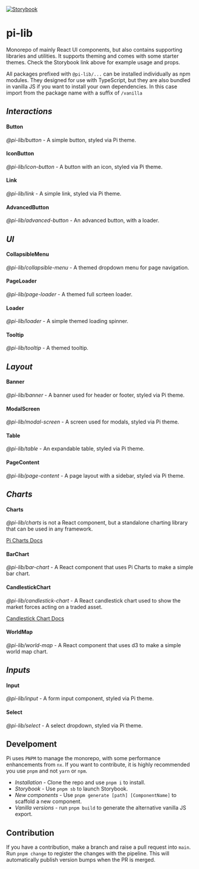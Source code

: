 [![Storybook](https://cdn.jsdelivr.net/gh/storybookjs/brand@main/badge/badge-storybook.svg)](https://pi.lance-taylor.com)

# pi-lib

Monorepo of mainly React UI components, but also contains supporting libraries and utilities. It supports theming and comes with some starter themes. Check the Storybook link above for example usage and props.

All packages prefixed with `@pi-lib/...` can be installed individually as npm modules. They designed for use with TypeScript, but they are also bundled in vanilla JS if you want to install your own dependencies. In this case import from the package name with a suffix of `/vanilla`

## _Interactions_

#### Button

_@pi-lib/button_ - A simple button, styled via Pi theme.

#### IconButton

_@pi-lib/icon-button_ - A button with an icon, styled via Pi theme.

#### Link

_@pi-lib/link_ - A simple link, styled via Pi theme.

#### AdvancedButton

_@pi-lib/advanced-button_ - An advanced button, with a loader.

## _UI_

#### CollapsibleMenu

_@pi-lib/collapsible-menu_ - A themed dropdown menu for page navigation.

#### PageLoader

_@pi-lib/page-loader_ - A themed full scrteen loader.

#### Loader

_@pi-lib/loader_ - A simple themed loading spinner.

#### Tooltip

_@pi-lib/tooltip_ - A themed tooltip.

## _Layout_

#### Banner

_@pi-lib/banner_ - A banner used for header or footer, styled via Pi theme.

#### ModalScreen

_@pi-lib/modal-screen_ - A screen used for modals, styled via Pi theme.

#### Table

_@pi-lib/table_ - An expandable table, styled via Pi theme.

#### PageContent

_@pi-lib/page-content_ - A page layout with a sidebar, styled via Pi theme.

## _Charts_

#### Charts

_@pi-lib/charts_ is not a React component, but a standalone charting library that can be used in any framework.

[Pi Charts Docs](https://github.com/lancerael/pi/blob/main/src/libs/Charts/README.md)

#### BarChart

_@pi-lib/bar-chart_ - A React component that uses Pi Charts to make a simple bar chart.

#### CandlestickChart

_@pi-lib/candlestick-chart_ - A React candlestick chart used to show the market forces acting on a traded asset.

[Candlestick Chart Docs](https://github.com/lancerael/pi/blob/main/src/components/molecules/CandlestickChart/README.md)

#### WorldMap

_@pi-lib/world-map_ - A React component that uses d3 to make a simple world map chart.

## _Inputs_

#### Input

_@pi-lib/input_ - A form input component, styled via Pi theme.

#### Select

_@pi-lib/select_ - A select dropdown, styled via Pi theme.

## Develpoment

Pi uses `PNPM` to manage the monorepo, with some performance enhancements from `nx`. If you want to contribute, it is highly recommended you use `pnpm` and not `yarn` or `npm`.

- _Installation_ - Clone the repo and use `pnpm i` to install.
- _Storybook_ - Use `pnpm sb` to launch Storybook.
- _New components_ - Use `pnpm generate [path] [ComponentName]` to scaffold a new component.
- _Vanilla versions_ - run `pnpm build` to generate the alternative vanilla JS export.

## Contribution

If you have a contribution, make a branch and raise a pull request into `main`. Run `pnpm change` to register the changes with the pipeline. This will automatically publish version bumps when the PR is merged.
